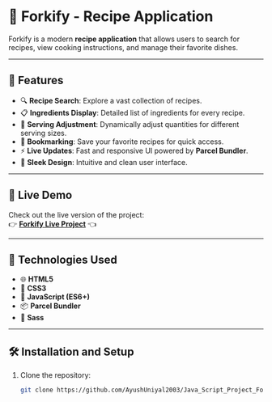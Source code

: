 # 🌟 Forkify - Recipe Application

Forkify is a modern **recipe application** that allows users to search for recipes, view cooking instructions, and manage their favorite dishes.

---

## 🌟 Features

- 🔍 **Recipe Search**: Explore a vast collection of recipes.
- 📋 **Ingredients Display**: Detailed list of ingredients for every recipe.
- 🔄 **Serving Adjustment**: Dynamically adjust quantities for different serving sizes.
- 📌 **Bookmarking**: Save your favorite recipes for quick access.
- ⚡ **Live Updates**: Fast and responsive UI powered by **Parcel Bundler**.
- 🎨 **Sleek Design**: Intuitive and clean user interface.

---

## 🚀 Live Demo

Check out the live version of the project:  
👉 **[Forkify Live Project](https://forkify-j-s.netlify.app)** 👈

---

## 📂 Technologies Used

- 🌐 **HTML5**
- 🎨 **CSS3**
- 📜 **JavaScript (ES6+)**
- 📦 **Parcel Bundler**
- 🎨 **Sass**

---

## 🛠️ Installation and Setup

1. Clone the repository:
   ```bash
   git clone https://github.com/AyushUniyal2003/Java_Script_Project_Forkify.git
   ```
